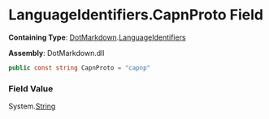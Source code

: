 # LanguageIdentifiers\.CapnProto Field

**Containing Type**: [DotMarkdown](../../README.md)\.[LanguageIdentifiers](../README.md)

**Assembly**: DotMarkdown\.dll

```csharp
public const string CapnProto = "capnp"
```

### Field Value

System\.[String](https://docs.microsoft.com/en-us/dotnet/api/system.string)